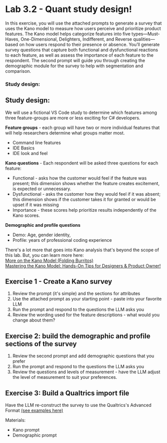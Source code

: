 # Lab 3.2 - Quant study design! #

In this exercise, you will use the attached prompts to generate a survey that uses the Kano model to measure how users perceive and prioritize product features. The Kano model helps categorize features into five types—Must-Haves, One-Dimensional, Delighters, Indifferent, and Reverse qualities—based on how users respond to their presence or absence. You’ll generate survey questions that capture both functional and dysfunctional reactions to each feature, as well as assess the importance of each feature to the respondent. The second prompt will guide you through creating the demographic module for the survey to help with segmentation and comparison.  

### Study design: ###  

## Study design: ##
We will use a fictional VS Code study to determine which features among three feature-groups are more or less exciting for C# developers.  

**Feature groups** - each group will have two or more individual features that will help researchers determine what groups matter most.
- Command line features  
- IDE Basics  
- IDE look and feel  
 
**Kano questions** - Each respondent will be asked three questions for each feature:
- Functional - asks how the customer would feel if the feature was present; this dimension shows whether the feature creates excitement, is expected or unnecessary.  
- Dysfunctional - asks the customer how they would feel if it was absent; this dimension shows if the customer takes it for granted or would be upset if it was missing 
- Importance - these scores help prioritize results independently of the Kano scores.

**Demographic and profile questions**
- Demo:  Age, gender identity, 
- Profile:  years of professional coding experience
  
There's a lot more that goes into Kano analysis that's beyond the scope of this lab.  But, you can learn more here:  
[More on the Kano Model (Folding Burritos)](https://foldingburritos.com/blog/kano-model/)   
[Mastering the Kano Model: Hands-On Tips for Designers & Product Owner!](https://medium.com/@jim-ekanem/mastering-the-kano-model-hands-on-tips-for-designers-product-owners-ca7aff6abe52)  
  
## Exercise 1 - Create a Kano survey 
1. Review the prompt (it's simple) and the sections for attributes  
2. Use the attached prompt as your starting point - paste into your favorite LLM  
3. Run the prompt and respond to the questions the LLM asks you  
4. Review the wording used for the feature descriptions - what would you change about them?  

## Exercise 2:  build the demographic and profile sections of the survey  
1. Review the second prompt and add demographic questions that you prefer  
2. Run the prompt and respond to the questions the LLM asks you  
3. Review the questions and levels of measurement - have the LLM adjust the level of measurement to suit your preferences.  

## Exercise 3:  Build a Qualtrics import file
Have the LLM re-construct the survey to use the Qualtrics's Advanced Format [(see examples here)](https://www.qualtrics.com/support/survey-platform/survey-module/survey-tools/import-and-export-surveys/)  
 
 
Materials:
- Kano prompt
- Demographic prompt

